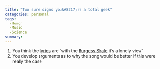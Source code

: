 ```yaml
---
title: "Two sure signs you&#8217;re a total geek"
categories: personal
tags:
  -Humor
  -Music
  -Science
summary: 
---
```

<ol>
<li>You think the <a href="http://www.lyricsdir.com/red-hot-chili-peppers-scar-tissue-lyrics.html">lyrics</a> are &#8220;with the <a href="http://en.wikipedia.org/wiki/Burgess_Shale">Burgess Shale</a> it&#8217;s a lonely view&#8221;</li>
<li>You develop arguments as to why the song would be better if this were really the case</li>
</ol>
